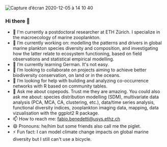 ![Capture d’écran 2020-12-05 à 14 10 40](https://user-images.githubusercontent.com/75484332/101244006-2bd97300-3704-11eb-806b-2c3d28c3b6e3.png)

### Hi there 👋

 - 🔭 I'm currently a postdoctoral researcher at ETH Zürich. I specialize in the macroecology of marine zooplankton. 
 - 🔭 I’m currently working on: modelling the patterns and drivers in global marine plankton species diversity and composition, and investigating how the latter relate to ecosystem functioning, based on field observations and statistical empirical modelling.
 - 🌱 I’m currently learning German. It's not easy.
 - 👯 I’m looking to collaborate on projects aiming to achieve better biodiversity conservation, on land or in the oceans.
 - 🤔 I’m looking for help with building and analyzing co-occurrence networks with R based on community tables.
 - 💬 Ask me about copepods. Trust me they are amazing. You could also ask me about: species distribution modelling (SDM), multivariate data analysis (PCA, MCA, CA, clustering, etc.), data/time series analysis, functional diversity indices, zooplankton imaging data, mapping, data vizualisation with the ggplot2 R package.
 - 📫 How to reach me: fabio.benedetti@usys.ethz.ch 
 - 😄 Pronouns: he/him but some friends also call me the piglet.
 - ⚡ Fun fact: I can model climate change impacts on global marine diversity but I still can't use a bicycle.
